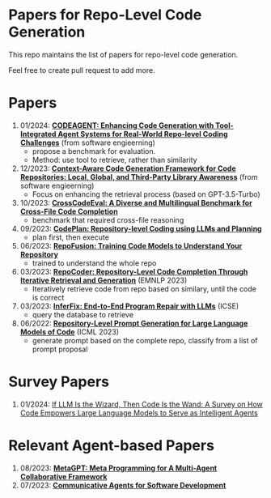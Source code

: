 # Papers for Repo-Level Code Generation


This repo maintains the list of papers for repo-level code generation.

Feel free to create pull request to add more.

# Papers
1. 01/2024: **[CODEAGENT: Enhancing Code Generation with Tool-Integrated Agent Systems for Real-World Repo-level Coding Challenges](https://arxiv.org/pdf/2401.07339.pdf)** (from software engieerning)
    * propose a benchmark for evaluation. 
    * Method: use tool to retrieve, rather than similarity
2. 12/2023: **[Context-Aware Code Generation Framework for Code Repositories: Local, Global, and Third-Party Library Awareness](https://arxiv.org/abs/2312.05772)** (from software engieerning)
    * Focus on enhancing the retrieval process (based on GPT-3.5-Turbo)
3. 10/2023: **[CrossCodeEval: A Diverse and Multilingual Benchmark for Cross-File Code Completion](https://arxiv.org/pdf/2310.11248.pdf)**
    * benchmark that required cross-file reasoning
4. 09/2023: **[CodePlan: Repository-level Coding using LLMs and Planning](https://arxiv.org/pdf/2309.12499.pdf)**
    * plan first, then execute
5. 06/2023: **[RepoFusion: Training Code Models to Understand Your Repository](https://arxiv.org/abs/2306.10998)**
    * trained to understand the whole repo
6. 03/2023: **[RepoCoder: Repository-Level Code Completion Through Iterative Retrieval and Generation](https://arxiv.org/abs/2303.12570)** (EMNLP 2023)
    * Iteratively retrieve code from repo based on similary, until the code is correct
7. 03/2023: **[InferFix: End-to-End Program Repair with LLMs](https://arxiv.org/pdf/2303.07263.pdf)** (ICSE)
    * query the database to retrieve
8. 06/2022: **[Repository-Level Prompt Generation for Large Language Models of Code](https://arxiv.org/pdf/2206.12839.pdf)** (ICML 2023)
    * generate prompt based on the complete repo, classify from a list of prompt proposal






# Survey Papers
1. 01/2024: [If LLM Is the Wizard, Then Code Is the Wand: A Survey on How Code Empowers Large Language Models to Serve as Intelligent Agents](https://arxiv.org/pdf/2401.00812.pdf)

# Relevant Agent-based Papers
1. 08/2023: **[MetaGPT: Meta Programming for A Multi-Agent Collaborative Framework](https://arxiv.org/abs/2308.00352)**
2. 07/2023: **[Communicative Agents for Software Development](https://arxiv.org/abs/2307.07924)** 
